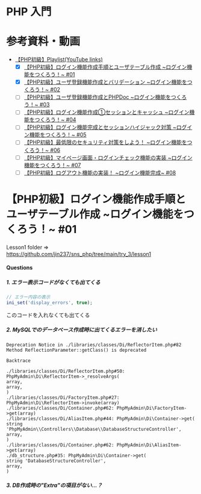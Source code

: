 # PHP 入門

# 参考資料・動画
- [【PHP初級】Playlist(YouTube links)](https://www.youtube.com/playlist?list=PLCyDm9NTxdhKocC4K-CmdXVGEM-9a8U6C)
  - [x] [【PHP初級】ログイン機能作成手順とユーザテーブル作成 \~ログイン機能をつくろう！~ #01](https://www.youtube.com/watch?v=uCvPMe5wsNk&list=PLCyDm9NTxdhKocC4K-CmdXVGEM-9a8U6C&index=2)
  - [x] [【PHP初級】ユーザ登録機能作成とバリデーション \~ログイン機能をつくろう！~ #02](https://www.youtube.com/watch?v=Ud_Inw3O_D4&list=PLCyDm9NTxdhKocC4K-CmdXVGEM-9a8U6C&index=2)
  - [ ] [【PHP初級】ユーザ登録機能作成とPHPDoc \~ログイン機能をつくろう！~ #03](https://www.youtube.com/watch?v=cf4appMVoFM&list=PLCyDm9NTxdhKocC4K-CmdXVGEM-9a8U6C&index=3)
  - [ ] [【PHP初級】ログイン機能作成①セッションとキャッシュ \~ログイン機能をつくろう！~ #04](https://www.youtube.com/watch?v=k8N3Vj561Do&list=PLCyDm9NTxdhKocC4K-CmdXVGEM-9a8U6C&index=4)
  - [ ] [【PHP初級】ログイン機能完成とセッションハイジャック対策 \~ログイン機能をつくろう！~ #05](https://www.youtube.com/watch?v=dqBXX_vH19s&list=PLCyDm9NTxdhKocC4K-CmdXVGEM-9a8U6C&index=5)
  - [ ] [【PHP初級】最低限のセキュリティ対策をしよう！ \~ログイン機能をつくろう！~ #06](https://www.youtube.com/watch?v=L-Eo2AEm3VE&list=PLCyDm9NTxdhKocC4K-CmdXVGEM-9a8U6C&index=6)
  - [ ] [【PHP初級】マイページ画面・ログインチェック機能の実装 \~ログイン機能をつくろう！~ #07](https://www.youtube.com/watch?v=YDuuT850dYU&list=PLCyDm9NTxdhKocC4K-CmdXVGEM-9a8U6C&index=7)
  - [ ] [【PHP初級】ログアウト機能の実装！ \~ログイン機能完成~ #08](https://www.youtube.com/watch?v=k8QcB9LqeWQ&list=PLCyDm9NTxdhKocC4K-CmdXVGEM-9a8U6C&index=8)

# 【PHP初級】ログイン機能作成手順とユーザテーブル作成 \~ログイン機能をつくろう！~ #01
Lesson1 folder
=>　https://github.com/jin237/sns_php/tree/main/try_3/lesson1
#### Questions


##### 1. エラー表示コードがなくても出てくる

```php
// エラー内容の表示
ini_set('display_errors', true);
```
このコードを入れなくても出てくる

##### 2. MySQLでのデータベース作成時に出てくるエラーを消したい

```terminal
Deprecation Notice in ./libraries/classes/Di/ReflectorItem.php#82
Method ReflectionParameter::getClass() is deprecated

Backtrace

./libraries/classes/Di/ReflectorItem.php#50: PhpMyAdmin\Di\ReflectorItem->_resolveArgs(
array,
array,
)
./libraries/classes/Di/FactoryItem.php#27: PhpMyAdmin\Di\ReflectorItem->invoke(array)
./libraries/classes/Di/Container.php#62: PhpMyAdmin\Di\FactoryItem->get(array)
./libraries/classes/Di/AliasItem.php#44: PhpMyAdmin\Di\Container->get(
string 'PhpMyAdmin\\Controllers\\Database\\DatabaseStructureController',
array,
)
./libraries/classes/Di/Container.php#62: PhpMyAdmin\Di\AliasItem->get(array)
./db_structure.php#35: PhpMyAdmin\Di\Container->get(
string 'DatabaseStructureController',
array,
)
```

##### 3. DB作成時の"Extra"の項目がない...？
